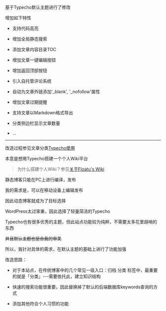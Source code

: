 基于Typecho默认主题进行了修改

增加如下特性

- 支持代码高亮

- 增加全局静态搜索

- 添加文章内容目录TOC

- 增加文章一键编辑按钮

- 增加返回顶部按钮

- 引入自托管评论系统

- 自动为文章外链添加'_blank', '_nofollow'属性

- 增加文章过期提醒

- 支持文章以Markdown格式导出

- 分类侧边栏显示文章数量

- ...

---

改造过程参见文章分类[Typecho使用](https://wiki.floatu.top/category/typecho/)


本意是想用Typecho搭建一个个人Wiki平台

> 为什么搭建个人Wiki？参见[关于Floatu's Wiki](https://wiki.floatu.top)

静态博客只能在PC上进行编译，发布

我的需求是，可以在移动设备上编辑发布

因此动态博客就成为了目标选择

WordPress太过笨重，因此选择了轻量简洁的Typecho

Typecho也有很多优秀的主题，但此站点功能较为纯粹，不需要太多花里胡哨的东西

~~并且默认主题也挺合我的审美~~

所以，我针对具体的需求，在默认主题的基础上进行了功能加强

改造思路：

- 对于本站点，在传统博客中的几个常见一级入口：归档 分类 标签中，最重要的就是「分类」---需要依托此，建立知识结构

- 快速的搜索功能很重要。因此替换掉了默认的后端数据库keywords查询的方式

- 添加其他符合个人习惯的功能
